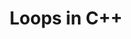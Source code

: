 ---
id: loops-in-cpp
title: Loops in C++
sidebar_label: Loops in C++
sidebar_position: 2
tags:
  [
    c++,
    programming,
    c++ features,
    c++ control flow,
    control flow,
    c++ loops,
    for, while
  ]
description: In this tutorial, we will learn about loops in the C++ programming language. We will explore the syntax and usage of `for`, `while`, and `do-while` loops. By understanding how to implement these looping constructs, you will be able to execute code repeatedly based on specified conditions, making your C++ programs more efficient and powerful.
---